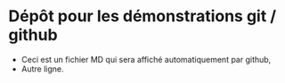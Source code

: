Dépôt pour les démonstrations git / github
==========================================

* Ceci est un fichier MD qui sera affiché automatiquement par github,
* Autre ligne.
